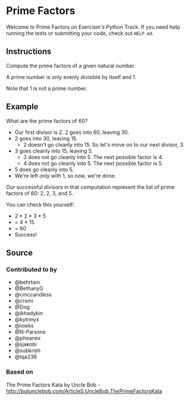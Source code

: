 # Prime Factors

Welcome to Prime Factors on Exercism's Python Track.
If you need help running the tests or submitting your code, check out `HELP.md`.

## Instructions

Compute the prime factors of a given natural number.

A prime number is only evenly divisible by itself and 1.

Note that 1 is not a prime number.

## Example

What are the prime factors of 60?

- Our first divisor is 2. 2 goes into 60, leaving 30.
- 2 goes into 30, leaving 15.
  - 2 doesn't go cleanly into 15. So let's move on to our next divisor, 3.
- 3 goes cleanly into 15, leaving 5.
  - 3 does not go cleanly into 5. The next possible factor is 4.
  - 4 does not go cleanly into 5. The next possible factor is 5.
- 5 does go cleanly into 5.
- We're left only with 1, so now, we're done.

Our successful divisors in that computation represent the list of prime
factors of 60: 2, 2, 3, and 5.

You can check this yourself:

- 2 \* 2 \* 3 * 5
- = 4 * 15
- = 60
- Success!

## Source

### Contributed to by

- @behrtam
- @BethanyG
- @cmccandless
- @crsmi
- @Dog
- @ikhadykin
- @kytrinyx
- @lowks
- @N-Parsons
- @pheanex
- @sjakobi
- @subkrish
- @tqa236

### Based on

The Prime Factors Kata by Uncle Bob - http://butunclebob.com/ArticleS.UncleBob.ThePrimeFactorsKata